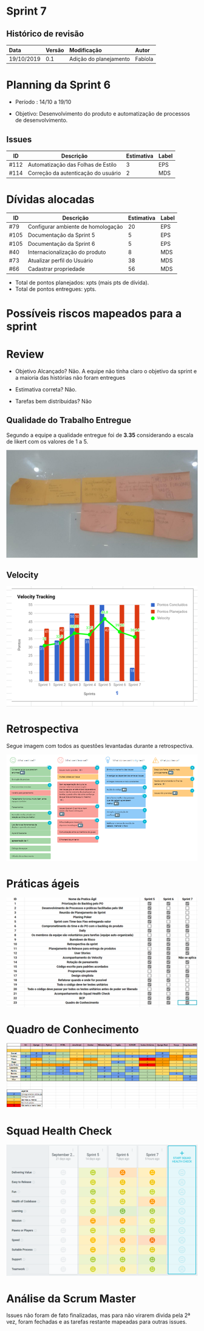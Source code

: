 # Sprint 7

## Histórico de revisão
| Data   | Versão | Modificação  | Autor  |
| :- | :- | :- | :- |
| 19/10/2019 | 0.1 | Adição do planejamento  |  Fabíola |

# Planning da Sprint 6

- Período : 14/10 a 19/10

- Objetivo: Desenvolvimento do produto e automatização de processos de desenvolvimento.

## Issues

| ID | Descrição | Estimativa | Label |
| ---|-----------|------------|-------|
| #112 | Automatização das Folhas de Estilo  | 3  | EPS |
| #114 | Correção da autenticação do usuário | 2 | MDS |

# Dívidas alocadas

|ID | Descrição | Estimativa | Label|
---|-----------|------------|-------|
| #79 | Configurar ambiente de homologação | 20 | EPS |
| #105 | Documentação da Sprint 5 | 5 | EPS |
| #105 | Documentação da Sprint 6 | 5 | EPS |
| #40 | Internacionalização do produto | 8 | MDS |
| #73 | Atualizar perfil do Usuário | 38 | MDS |
| #66 | Cadastrar propriedade| 56 | MDS |

 - Total de pontos planejados: xpts (mais  pts de dívida).
 - Total de pontos entregues: ypts.

 # Possíveis riscos mapeados para a sprint




# Review

- Objetivo Alcançado? Não. A equipe não tinha claro o objetivo da sprint e a maioria das histórias não foram entregues

- Estimativa correta? Não.

- Tarefas bem distribuidas?  Não


## Qualidade do Trabalho Entregue

Segundo a equipe a qualidade entregue foi de **3.35** considerando a escala de likert com os valores de 1 a 5.

![review e qualidade](../img/gerenciamento/review7.jpg)

## Velocity

![velocity](../img/gerenciamento/velocity7.png)

# Retrospectiva

Segue imagem com todos as questões levantadas durante a retrospectiva.

![retrospectiva](../img/gerenciamento/retrospective7.png)


# Práticas ágeis 

![prática-agil](../img/gerenciamento/agil7.png)

# Quadro de Conhecimento

![quadro](../img/gerenciamento/conhecimento7.png)

# Squad Health Check

<img src="../img/gerenciamento/health7.png">

# Análise da Scrum Master


Issues não foram de fato finalizadas, mas para não virarem divida pela 2ª vez, foram fechadas e as tarefas restante mapeadas para outras issues.

